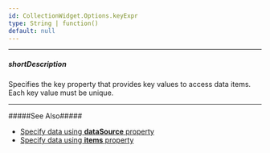 ```yaml
---
id: CollectionWidget.Options.keyExpr
type: String | function()
default: null
---
```

---
##### shortDescription
Specifies the key property that provides key values to access data items. Each key value must be unique.

---
#####See Also#####
- [Specify data using **dataSource** property](/api-reference/10%20UI%20Components/CollectionWidget/1%20Configuration/dataSource.md '{basewidgetpath}/Configuration/#dataSource')
- [Specify data using **items** property](/api-reference/10%20UI%20Components/CollectionWidget/1%20Configuration/items '{basewidgetpath}/Configuration/items/')
